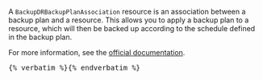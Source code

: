 A `BackupDRBackupPlanAssociation` resource is an association between a backup plan and a resource.
This allows you to apply a backup plan to a resource, which will then be backed up according to the schedule defined in the backup plan.

For more information, see the [official documentation](https://cloud.google.com/backup-disaster-recovery/docs/managing-backup-plans).
<pre>{% verbatim %}{% endverbatim %}</pre>
